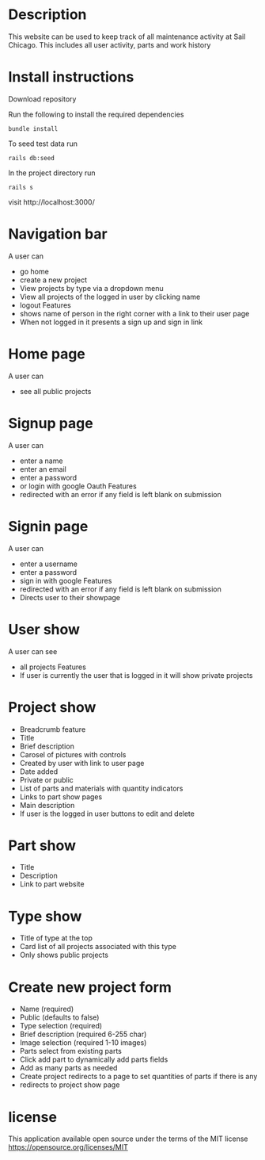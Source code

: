 # Description
This website can be used to keep track of all maintenance activity at Sail Chicago. This includes all user activity, parts and work history

# Install instructions
Download repository 

Run the following to install the required dependencies

    bundle install

To seed test data run 

    rails db:seed

In the project directory run 

    rails s

visit http://localhost:3000/

# Navigation bar
A user can
- go home
- create a new project
- View projects by type via a dropdown menu
- View all projects of the logged in user by clicking name
- logout
Features
- shows name of person in the right corner with a link to their user page
- When not logged in it presents a sign up and sign in link

# Home page
A user can
- see all public projects

# Signup page
A user can
- enter a name
- enter an email
- enter a password
- or login with google Oauth
Features
- redirected with an error if any field is left blank on submission

# Signin page
A user can
- enter a username
- enter a password
- sign in with google
Features
- redirected with an error if any field is left blank on submission
- Directs user to their showpage

# User show
A user can see
- all projects
Features
- If user is currently the user that is logged in it will show private projects

# Project show
- Breadcrumb feature
- Title
- Brief description
- Carosel of pictures with controls
- Created by user with link to user page
- Date added
- Private or public
- List of parts and materials with quantity indicators
- Links to part show pages
- Main description
- If user is the logged in user buttons to edit and delete

# Part show
- Title
- Description
- Link to part website

# Type show
- Title of type at the top
- Card list of all projects associated with this type
- Only shows public projects

# Create new project form
- Name (required)
- Public (defaults to false)
- Type selection (required)
- Brief description (required 6-255 char)
- Image selection (required 1-10 images)
- Parts select from existing parts
- Click add part to dynamically add parts fields
- Add as many parts as needed
- Create project redirects to a page to set quantities of parts if there is any
- redirects to project show page

# license

This application available open source under the terms of the MIT license 
https://opensource.org/licenses/MIT